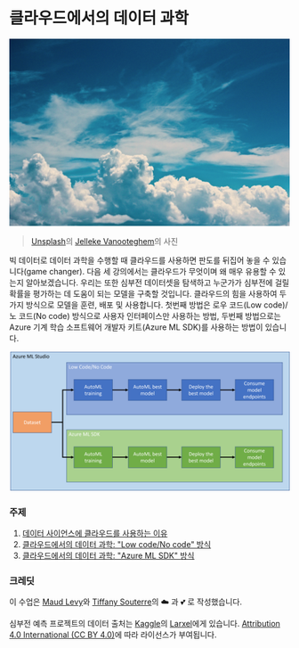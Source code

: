 # 클라우드에서의 데이터 과학

![cloud-picture](../images/cloud-picture.jpg)

> [Unsplash](https://unsplash.com/s/photos/cloud?orientation=landscape)의 [Jelleke Vanooteghem](https://unsplash.com/@ilumire)의 사진

빅 데이터로 데이터 과학을 수행할 때 클라우드를 사용하면 판도를 뒤집어 놓을 수 있습니다(game changer). 다음 세 강의에서는 클라우드가 무엇이며 왜 매우 유용할 수 있는지 알아보겠습니다. 우리는 또한 심부전 데이터셋을 탐색하고 누군가가 심부전에 걸릴 확률을 평가하는 데 도움이 되는 모델을 구축할 것입니다. 클라우드의 힘을 사용하여 두 가지 방식으로 모델을 훈련, 배포 및 사용합니다. 첫번째 방법은 로우 코드(Low code)/노 코드(No code) 방식으로 사용자 인터페이스만 사용하는 방법, 두번째 방법으로는 Azure 기계 학습 소프트웨어 개발자 키트(Azure ML SDK)를 사용하는 방법이 있습니다.

![프로젝트 스키마](../19-Azure/images/project-schema.PNG)

### 주제

1. [데이터 사이언스에 클라우드를 사용하는 이유](17-Introduction/README.md)
2. [클라우드에서의 데이터 과학: "Low code/No code" 방식](../18-Low-Code/README.md)
3. [클라우드에서의 데이터 과학: "Azure ML SDK" 방식](../19-Azure/README.md)

### 크레딧
이 수업은 [Maud Levy](https://twitter.com/maudstweets)와 [Tiffany Souterre](https://twitter.com/TiffanySouterre)의 ☁️ 과 💕 로 작성했습니다.

심부전 예측 프로젝트의 데이터 출처는 [Kaggle](https://www.kaggle.com/andrewmvd/heart-failure-clinical-data)의 [Larxel](https://www.kaggle.com/andrewmvd)에게 있습니다. [Attribution 4.0 International (CC BY 4.0)](https://creativecommons.org/licenses/by/4.0/)에 따라 라이선스가 부여됩니다.